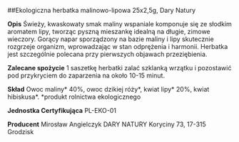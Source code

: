 ##Ekologiczna herbatka malinowo-lipowa 25x2,5g, Dary Natury

**Opis** Świeży, kwaskowaty smak maliny wspaniale komponuje się ze słodkim aromatem lipy, tworząc pyszną mieszankę idealną na długie, zimowe wieczory. Gorący napar sporządzony na bazie maliny i lipy skutecznie rozgrzeje organizm, wprowadzając w stan odprężenia i harmonii. Herbatka jest szczególnie polecana przy pierwszych objawach przeziębienia.

**Zalecane spożycie** 1 saszetkę herbatki zalać szklanką wrzątku i pozostawić pod przykryciem do zaparzenia na około 10-15 minut.

**Skład** Owoc maliny\* 40%, owoc dzikiej róży\*, kwiat lipy\* 20%, kwiat hibiskusa\*.
\*produkt rolnictwa ekologicznego

**Jednostka Certyfikująca** PL-EKO-01

**Producent** Mirosław Angielczyk DARY NATURY
Koryciny 73, 17-315 Grodzisk
